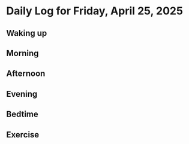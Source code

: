# Daily Log for Friday, April 25, 2025

## Waking up

## Morning

## Afternoon

## Evening

## Bedtime

## Exercise
